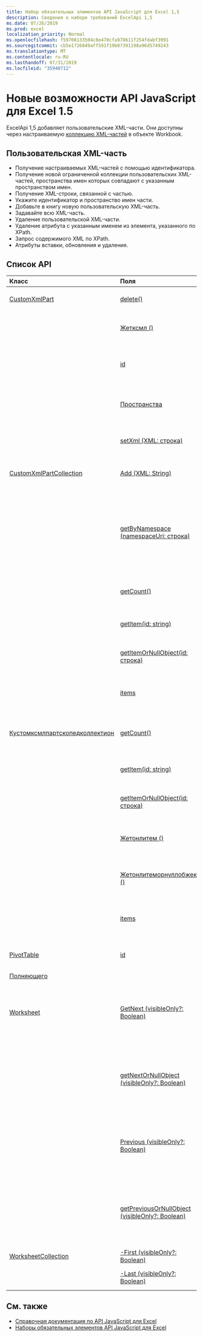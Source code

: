 ```yaml
---
title: Набор обязательных элементов API JavaScript для Excel 1,5
description: Сведения о наборе требований ExcelApi 1,5
ms.date: 07/26/2019
ms.prod: excel
localization_priority: Normal
ms.openlocfilehash: f59708133504c8e470cfa978611f254fdabf3991
ms.sourcegitcommit: cb5e1726849aff591f19b07391198a96d5749243
ms.translationtype: MT
ms.contentlocale: ru-RU
ms.lasthandoff: 07/31/2019
ms.locfileid: "35940712"
---
```

# <a name="whats-new-in-excel-javascript-api-15"></a>Новые возможности API JavaScript для Excel 1.5

ExcelApi 1,5 добавляет пользовательские XML-части. Они доступны через настраиваемую [коллекцию XML-частей](/javascript/api/excel/excel.workbook#customxmlparts) в объекте Workbook.

## <a name="custom-xml-part"></a>Пользовательская XML-часть

* Получение настраиваемых XML-частей с помощью идентификатора.
* Получение новой ограниченной коллекции пользовательских XML-частей, пространства имен которых совпадают с указанным пространством имен.
* Получение XML-строки, связанной с частью.
* Укажите идентификатор и пространство имен части.
* Добавьте в книгу новую пользовательскую XML-часть.
* Задавайте всю XML-часть.
* Удаление пользовательской XML-части.
* Удаление атрибута с указанным именем из элемента, указанного по XPath.
* Запрос содержимого XML по XPath.
* Атрибуты вставки, обновления и удаления.

## <a name="api-list"></a>Список API

| Класс | Поля | Описание |
|:---|:---|:---|
|[CustomXmlPart](/javascript/api/excel/excel.customxmlpart)|[delete()](/javascript/api/excel/excel.customxmlpart#delete--)|Удаляет пользовательскую XML-часть.|
||[Жетксмл ()](/javascript/api/excel/excel.customxmlpart#getxml--)|Получает полное содержимое пользовательской XML-части.|
||[id](/javascript/api/excel/excel.customxmlpart#id)|ИДЕНТИФИКАТОР пользовательской XML-части. Только для чтения.|
||[Пространства](/javascript/api/excel/excel.customxmlpart#namespaceuri)|URI пространства имен настраиваемой части XML. Только для чтения.|
||[setXml (XML: строка)](/javascript/api/excel/excel.customxmlpart#setxml-xml-)|Задает полное содержимое пользовательской XML-части.|
|[CustomXmlPartCollection](/javascript/api/excel/excel.customxmlpartcollection)|[Add (XML: String)](/javascript/api/excel/excel.customxmlpartcollection#add-xml-)|Добавляет новую пользовательскую XML-часть в книгу.|
||[getByNamespace (namespaceUri: строка)](/javascript/api/excel/excel.customxmlpartcollection#getbynamespace-namespaceuri-)|Получает новую ограниченную коллекцию пользовательских XML-частей, пространства имен которых совпадают с указанным пространством имен.|
||[getCount()](/javascript/api/excel/excel.customxmlpartcollection#getcount--)|Получает количество частей CustomXml в коллекции.|
||[getItem(id: string)](/javascript/api/excel/excel.customxmlpartcollection#getitem-id-)|Получает пользовательскую XML-часть по идентификатору.|
||[getItemOrNullObject(id: строка)](/javascript/api/excel/excel.customxmlpartcollection#getitemornullobject-id-)|Получает пользовательскую XML-часть по идентификатору.|
||[items](/javascript/api/excel/excel.customxmlpartcollection#items)|Получает загруженные дочерние элементы в этой коллекции.|
|[Кустомксмлпартскопедколлектион](/javascript/api/excel/excel.customxmlpartscopedcollection)|[getCount()](/javascript/api/excel/excel.customxmlpartscopedcollection#getcount--)|Получает количество частей CustomXML в этой коллекции.|
||[getItem(id: string)](/javascript/api/excel/excel.customxmlpartscopedcollection#getitem-id-)|Получает пользовательскую XML-часть по идентификатору.|
||[getItemOrNullObject(id: строка)](/javascript/api/excel/excel.customxmlpartscopedcollection#getitemornullobject-id-)|Получает пользовательскую XML-часть по идентификатору.|
||[Жетонлитем ()](/javascript/api/excel/excel.customxmlpartscopedcollection#getonlyitem--)|Если коллекция содержит ровно один элемент, этот метод возвращает его.|
||[Жетонлитеморнуллобжект ()](/javascript/api/excel/excel.customxmlpartscopedcollection#getonlyitemornullobject--)|Если коллекция содержит ровно один элемент, этот метод возвращает его.|
||[items](/javascript/api/excel/excel.customxmlpartscopedcollection#items)|Получает загруженные дочерние элементы в этой коллекции.|
|[PivotTable](/javascript/api/excel/excel.pivottable)|[id](/javascript/api/excel/excel.pivottable#id)|Идентификатор сводной таблицы. Только для чтения.|
|[Полняющего](/javascript/api/excel/excel.runtime)||[Workbook](/javascript/api/excel/excel.workbook)|[customXmlParts](/javascript/api/excel/excel.workbook#customxmlparts)|Представляет коллекцию настраиваемых XML-частей, которые содержит эта книга. Только для чтения.|
|[Worksheet](/javascript/api/excel/excel.worksheet)|[GetNext (visibleOnly?: Boolean)](/javascript/api/excel/excel.worksheet#getnext-visibleonly-)|Получает лист, следующий по отношению к элементу. При отсутствии листов, указанных ниже, этот метод вызовет ошибку.|
||[getNextOrNullObject (visibleOnly?: Boolean)](/javascript/api/excel/excel.worksheet#getnextornullobject-visibleonly-)|Получает лист, следующий по отношению к элементу. Если после этого листа нет ни одного листа, этот метод возвратит нулевой объект.|
||[Previous (visibleOnly?: Boolean)](/javascript/api/excel/excel.worksheet#getprevious-visibleonly-)|Получает лист, который предшествует этому. Если нет предыдущих листов, этот метод выдаст ошибку.|
||[getPreviousOrNullObject (visibleOnly?: Boolean)](/javascript/api/excel/excel.worksheet#getpreviousornullobject-visibleonly-)|Получает лист, который предшествует этому. Если нет предыдущих листов, этот метод возвратит значение NULL обжет.|
|[WorksheetCollection](/javascript/api/excel/excel.worksheetcollection)|[-First (visibleOnly?: Boolean)](/javascript/api/excel/excel.worksheetcollection#getfirst-visibleonly-)|Получает первый лист в коллекции.|
||[-Last (visibleOnly?: Boolean)](/javascript/api/excel/excel.worksheetcollection#getlast-visibleonly-)|Получает последний лист в коллекции.|

## <a name="see-also"></a>См. также

- [Справочная документация по API JavaScript для Excel](/javascript/api/excel)
- [Наборы обязательных элементов API JavaScript для Excel](./excel-api-requirement-sets.md)
